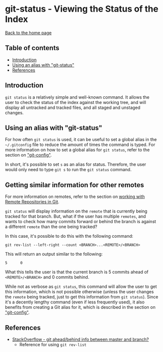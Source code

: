 # git-status - Viewing the Status of the Index

[Back to the home page](../README.md)

## Table of contents

- [Introduction](#Introduction)
- [Using an alias with "git-status"](#Using-an-alias-with-git-status)
- [References](#References)

## Introduction

`git status` is a relatively simple and well-known command. It allows the user to check the status of the index against the working tree, and will display all untracked and tracked files, and all staged and unstaged changes.

## Using an alias with "git-status"

For how often `git status` is used, it can be useful to set a global alias in the `~/.gitconfig` file to reduce the amount of times the command is typed. For more information on how to set a global alias for `git status`, refer to the section on ["git-config"](git-config.md#Global-configs-for-Git-aliases).

In short, it's possible to set `s` as an alias for status. Therefore, the user would only need to type `git s` to run the `git status` command.

## Getting similar information for other remotes

For more information on remotes, refer to the section on [working with Remote Repositories in Git](git-remote.md).

`git status` will display information on the `remote` that is currently being tracked for that branch. But, what if the user has multiple `remotes`, and wants to check how many commits forward or behind the branch is against a different `remote` than the one being tracked?

In this case, it's possible to do this with the following command:

```
git rev-list --left-right --count <BRANCH>...<REMOTE>/<BRANCH>
```

This will return an output similar to the following:

```
5      0
```

What this tells the user is that the current branch is 5 commits ahead of `<REMOTE>/<BRANCH>` and 0 commits behind.

While not as verbose as `git status`, this command will allow the user to get this information, which is not possible otherwise (unless the user changes the `remote` being tracked, just to get this information from `git status`). Since it's a decently lengthy command (even if less frequently used), it also benefits from creating a Git alias for it, which is described in the section on ["git-config"](git-config.md#Global-configs-for-Git-aliases).

## References

- [StackOverflow - git ahead/behind info between master and branch?](https://stackoverflow.com/questions/20433867/git-ahead-behind-info-between-master-and-branch)
    - Reference for using `git rev-list`
